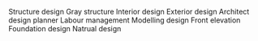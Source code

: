 Structure design
Gray structure
Interior design
Exterior design
Architect design planner
Labour management
Modelling design
Front elevation
Foundation design
Natrual design
